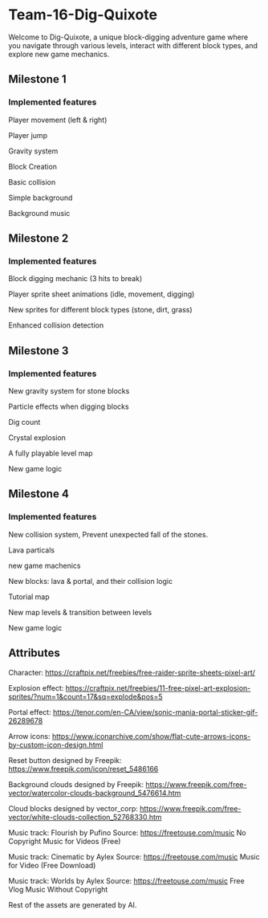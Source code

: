 # Team-16-Dig-Quixote

Welcome to Dig-Quixote, a unique block-digging adventure game where you navigate through various levels, interact with different block types, and explore new game mechanics.


## Milestone 1

### Implemented features
Player movement (left & right)

Player jump

Gravity system

Block Creation

Basic collision 

Simple background 

Background music


## Milestone 2

### Implemented features
Block digging mechanic (3 hits to break)

Player sprite sheet animations (idle, movement, digging)

New sprites for different block types (stone, dirt, grass)

Enhanced collision detection


## Milestone 3
   
### Implemented features

New gravity system for stone blocks
   
Particle effects when digging blocks
   
Dig count 
   
Crystal explosion 
   
A fully playable level map
   
New game logic

## Milestone 4
   
### Implemented features

New collision system, Prevent unexpected fall of the stones.

Lava particals 

new game machenics

New blocks: lava & portal, and their collision logic 

Tutorial map

New map levels & transition between levels
   
New game logic
   

## Attributes

Character: https://craftpix.net/freebies/free-raider-sprite-sheets-pixel-art/

Explosion effect: https://craftpix.net/freebies/11-free-pixel-art-explosion-sprites/?num=1&count=17&sq=explode&pos=5

Portal effect: https://tenor.com/en-CA/view/sonic-mania-portal-sticker-gif-26289678

Arrow icons: https://www.iconarchive.com/show/flat-cute-arrows-icons-by-custom-icon-design.html

Reset button designed by Freepik: https://www.freepik.com/icon/reset_5486166

Background clouds designed by Freepik: https://www.freepik.com/free-vector/watercolor-clouds-background_5476614.htm

Cloud blocks designed by vector_corp: https://www.freepik.com/free-vector/white-clouds-collection_52768330.htm

Music track: Flourish by Pufino Source: https://freetouse.com/music No Copyright Music for Videos (Free)

Music track: Cinematic by Aylex Source: https://freetouse.com/music Music for Video (Free Download)

Music track: Worlds by Aylex Source: https://freetouse.com/music Free Vlog Music Without Copyright

Rest of the assets are generated by AI.